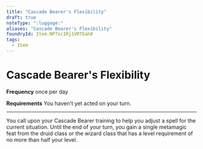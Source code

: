 ```yaml
---
title: "Cascade Bearer's Flexibility"
draft: true
noteType: ":luggage:"
aliases: "Cascade Bearer's Flexibility"
foundryId: Item.NP7zc1Rj1VRTEah0
tags:
  - Item
---
```


# Cascade Bearer's Flexibility

**Frequency** once per day

**Requirements** You haven't yet acted on your turn.

* * *

You call upon your Cascade Bearer training to help you adjust a spell for the current situation. Until the end of your turn, you gain a single metamagic feat from the druid class or the wizard class that has a level requirement of no more than half your level.
